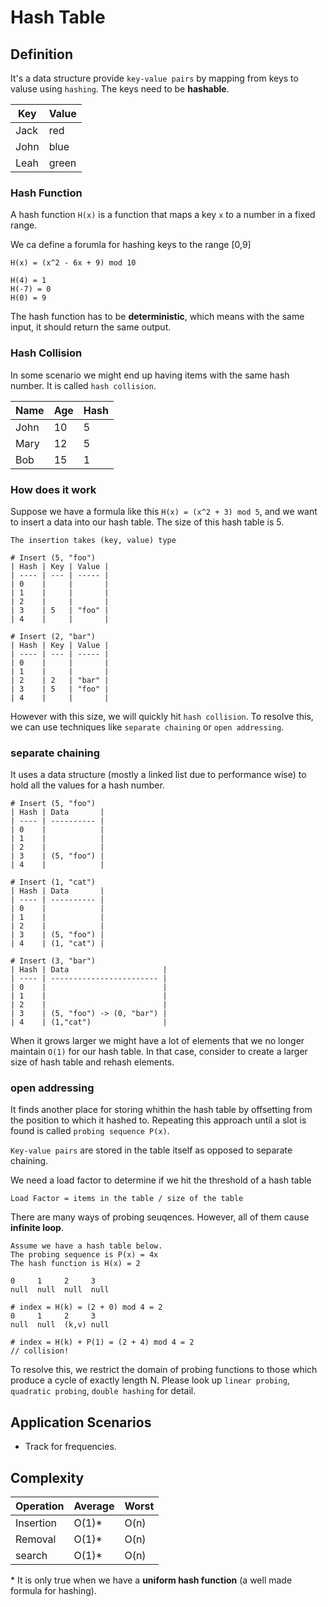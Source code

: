 # Hash Table

## Definition

It's a data structure provide `key-value pairs` by mapping from keys to valuse using `hashing`. The keys need to be **hashable**.

| Key  | Value |
| ---- | ----- |
| Jack | red   |
| John | blue  |
| Leah | green |

### Hash Function

A hash function `H(x)` is a function that maps a key `x` to a number in a fixed range.

We ca define a forumla for hashing keys to the range [0,9]

```
H(x) = (x^2 - 6x + 9) mod 10

H(4) = 1
H(-7) = 0
H(0) = 9
```

The hash function has to be **deterministic**, which means with the same input, it should return the same output.

### Hash Collision

In some scenario we might end up having items with the same hash number. It is called `hash collision`.

| Name | Age | Hash |
| ---- | --- | ---- |
| John | 10  | 5    |
| Mary | 12  | 5    |
| Bob  | 15  | 1    |

### How does it work

Suppose we have a formula like this `H(x) = (x^2 + 3) mod 5`, and we want to insert a data into our hash table. The size of this hash table is 5.

```
The insertion takes (key, value) type

# Insert (5, "foo")
| Hash | Key | Value |
| ---- | --- | ----- |
| 0    |     |       |
| 1    |     |       |
| 2    |     |       |
| 3    | 5   | "foo" |
| 4    |     |       |

# Insert (2, "bar")
| Hash | Key | Value |
| ---- | --- | ----- |
| 0    |     |       |
| 1    |     |       |
| 2    | 2   | "bar" |
| 3    | 5   | "foo" |
| 4    |     |       |
```

However with this size, we will quickly hit `hash collision`. To resolve this, we can use techniques like `separate chaining` or `open addressing`.

### separate chaining

It uses a data structure (mostly a linked list due to performance wise) to hold all the values for a hash number.

```
# Insert (5, "foo")
| Hash | Data       |
| ---- | ---------- |
| 0    |            |
| 1    |            |
| 2    |            |
| 3    | (5, "foo") |
| 4    |            |

# Insert (1, "cat")
| Hash | Data       |
| ---- | ---------- |
| 0    |            |
| 1    |            |
| 2    |            |
| 3    | (5, "foo") |
| 4    | (1, "cat") |

# Insert (3, "bar")
| Hash | Data                     |
| ---- | ------------------------ |
| 0    |                          |
| 1    |                          |
| 2    |                          |
| 3    | (5, "foo") -> (0, "bar") |
| 4    | (1,"cat")                |
```

When it grows larger we might have a lot of elements that we no longer maintain `O(1)` for our hash table. In that case, consider to create a larger size of hash table and rehash elements.

### open addressing

It finds another place for storing whithin the hash table by offsetting from the position to which it hashed to. Repeating this approach until a slot is found is called `probing sequence P(x)`.

`Key-value pairs` are stored in the table itself as opposed to separate chaining.

We need a load factor to determine if we hit the threshold of a hash table

```
Load Factor = items in the table / size of the table
```

There are many ways of probing seuqences. However, all of them cause **infinite loop**.

```
Assume we have a hash table below.
The probing sequence is P(x) = 4x
The hash function is H(x) = 2

0     1     2     3
null  null  null  null

# index = H(k) = (2 + 0) mod 4 = 2
0     1     2     3
null  null  (k,v) null

# index = H(k) + P(1) = (2 + 4) mod 4 = 2
// collision!
```

To resolve this, we restrict the domain of probing functions to those which produce a cycle of exactly length N. Please look up `linear probing`, `quadratic probing`, `double hashing` for detail.

## Application Scenarios

- Track for frequencies.

## Complexity

| Operation | Average | Worst |
| --------- | ------- | ----- |
| Insertion | O(1)\*  | O(n)  |
| Removal   | O(1)\*  | O(n)  |
| search    | O(1)\*  | O(n)  |

\* It is only true when we have a **uniform hash function** (a well made formula for hashing).
